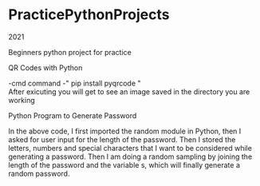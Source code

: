# PracticePythonProjects

2021 

Beginners python project for practice


QR Codes with Python

-cmd command
-" pip install pyqrcode "  
After exicuting you will get to see an image saved in the directory you are working  


  
Python Program to Generate Password 

In the above code, I first imported the random module in Python, then I asked for user input for the length of the password. Then I stored the letters, numbers and special characters that I want to be considered while generating a password. Then I am doing a random sampling by joining the length of the password and the variable s, which will finally generate a random password.

